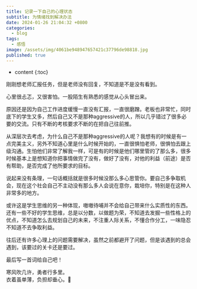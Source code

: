 ```yaml
---
title: 记录一下自己的心理状态
subtitle: 为情绪找到解决办法
date: 2024-01-26 21:04:32 +0800
categories:
  - blog
tags:
  - 感悟
image: /assets/img/4061be948947657421c37796de98818.jpg
published: true
---
```

* content
{:toc}

刚刚想老师汇报任务，但是老师没有回复，不知道是不是没有看到。

心里很忐忑，又很害怕。一股陌生有熟悉的感觉从心头冒出来。

原因还是因为自己工作进度缓慢一直没有汇报，一直很磨蹭。老板也非常忙，同时底下的学生又多，然后自己又不是那种aggressive的人，所以几乎错过了很多必要的交流。只有不断的考核要求不断的在把自己往前推。

从深层次去考虑，为什么自己不是那种aggressive的人呢？我想有的时候是有一点完美主义，另外不知道心里是什么时候开始的，一直很惧怕老师，很惧怕去跟上级沟通。生怕他们非常了解我一样，可是有的时候是他们哪里管的了那么多，很多时候基本上是想知道你把事情做完了没有，做好了没有，对他的利益（前途）是否有帮助，是否完成了他所要求的目标。

说起来没有条理，一句话概括就是很多时候没那么多心思管你。要自己多争取机会，现在这个社会自己不主动没有那么多人会说在意你，栽培你，特别是在这种人非常多的地方。

或许这是学生思维的另一种体现，嗷嗷待哺并不会给自己带来什么实质性的东西。还有一些不好的学生思维，总是以分数，以做题为荣，不知道去发掘一些性格上的优点，不知道怎么去规划自己的未来，不注重人际关系，不懂合作分工，一味隐忍不知道不去争取利益。

往后还有许多心理上的问题需要解决，虽然之前都避开了问题，但是该遇到的总会遇到，该要过的关卡还是要过。

最后写一首词给自己吧！

寒风吹几许，勇者行多里。  
衣着虽单薄，负担却垂心。🚴


